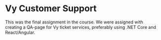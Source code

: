 # Vy Customer Support

This was the final assignment in the course. We were assigned with creating a QA-page for Vy ticket services, preferably
using .NET Core and React/Angular. 
